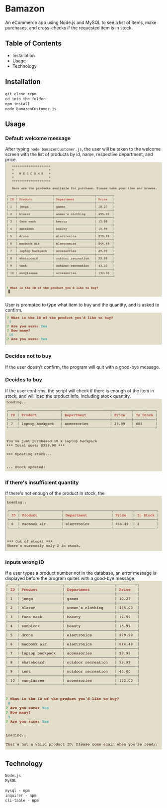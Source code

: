 # Bamazon

An eCommerce app using Node.js and MySQL to see a list of items, make purchases, and cross-checks if the requested item is in stock.

## Table of Contents
* Installation
* Usage
* Technology

## Installation
```
git clone repo
cd into the folder
npm install
node bamazonCustomer.js
```

## Usage

### Default welcome message
After typing ```node bamazonCustomer.js```, the user will be taken to the welcome screen with the list of products by id, name, respective department, and price.
![welcome image](https://github.com/elaine01/Bamazon/blob/master/assets/Screen%20Shot%202018-02-08%20at%2010.22.48%20PM.png)

User is prompted to type what item to buy and the quantity, and is asked to confirm.
![prompt image](https://github.com/elaine01/Bamazon/blob/master/assets/Screen%20Shot%202018-02-08%20at%2010.26.38%20PM.png)

### Decides not to buy
If the user doesn't confirm, the program will quit with a good-bye message.
![]()

### Decides to buy
If the user confirms, the script will check if there is enough of the item in stock, and will load the product info, including stock quantity. 
![purchased](https://github.com/elaine01/Bamazon/blob/master/assets/Screen%20Shot%202018-02-08%20at%2010.27.25%20PM.png)

### If there's insufficient quantity
If there's not enough of the product in stock, the 
![out of stock](https://github.com/elaine01/Bamazon/blob/master/assets/Screen%20Shot%202018-02-08%20at%2010.28.03%20PM.png)

### Inputs wrong ID
If a user types a product number not in the database, an error message is displayed before the program quites with a good-bye message.
![wrong id](https://github.com/elaine01/Bamazon/blob/master/assets/Screen%20Shot%202018-02-08%20at%2010.34.35%20PM.png)

## Technology
```
Node.js
MySQL

mysql - npm
inquirer - npm
cli-table - npm
```


